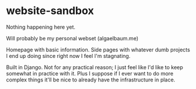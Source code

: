 # website-sandbox

Nothing happening here yet.

Will probably be my personal webset (algaelbaum.me)

Homepage with basic information. Side pages with whatever dumb projects I end up
doing since right now I feel I'm stagnating.

Built in Django. Not for any practical reason; I just feel like I'd like to keep
somewhat in practice with it. Plus I suppose if I ever want to do more complex
things it'll be nice to already have the infrastructure in place.
